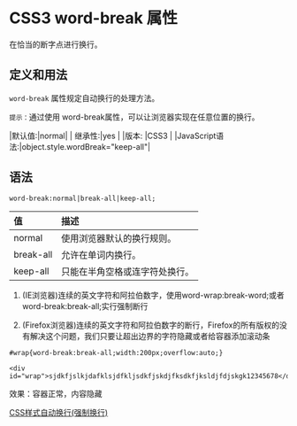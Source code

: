 # CSS3 word-break 属性

在恰当的断字点进行换行。    

## 定义和用法

`word-break` 属性规定自动换行的处理方法。   

`提示：`通过使用 word-break属性，可以让浏览器实现在任意位置的换行。    

|默认值:|normal|
| 继承性:|yes  |
|版本: |CSS3   |
|JavaScript语法:|object.style.wordBreak="keep-all"|

## 语法

```
word-break:normal|break-all|keep-all;
```

|值      |描述     |
|:-------| :------|
|normal  |使用浏览器默认的换行规则。|
|break-all|允许在单词内换行。      |
|keep-all |只能在半角空格或连字符处换行。|

1. (IE浏览器)连续的英文字符和阿拉伯数字，使用word-wrap:break-word;或者 word-break:break-all;实行强制断行     

2. (Firefox浏览器)连续的英文字符和阿拉伯数字的断行，Firefox的所有版权的没有解决这个问题，我们只要让超出边界的字符隐藏或者给容器添加滚动条    

```
#wrap{word-break:break-all;width:200px;overflow:auto;}

<div id="wrap">sjdkfjslkjdafklsjdfkljsdkfjskdjfksdkfjksldjfdjskgk12345678</div>
```

效果：容器正常，内容隐藏       

[CSS样式自动换行(强制换行)](http://blog.csdn.net/ye987987/article/details/8011875)
